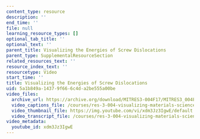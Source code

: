 ```yaml
---
content_type: resource
description: ''
end_time: ''
file: null
learning_resource_types: []
optional_tab_title: ''
optional_text: ''
parent_title: Visualizing the Energies of Screw Dislocations
parent_type: SupplementalResourceSection
related_resources_text: ''
resource_index_text: ''
resourcetype: Video
start_time: ''
title: Visualizing the Energies of Screw Dislocations
uid: 5a1b849a-1437-9f66-6c4d-a2be555a00be
video_files:
  archive_url: https://archive.org/download/MITRES3-004F17/MITRES3_004F17_2017_reddy_300k.mp4
  video_captions_file: /courses/res-3-004-visualizing-materials-science-fall-2017/0500f114b31558fc87ab1498df0f702f_xdm3Jz3IgwE.vtt
  video_thumbnail_file: https://img.youtube.com/vi/xdm3Jz3IgwE/default.jpg
  video_transcript_file: /courses/res-3-004-visualizing-materials-science-fall-2017/35758256b9f5597ad3120d2ca1db8299_xdm3Jz3IgwE.pdf
video_metadata:
  youtube_id: xdm3Jz3IgwE
---
```


